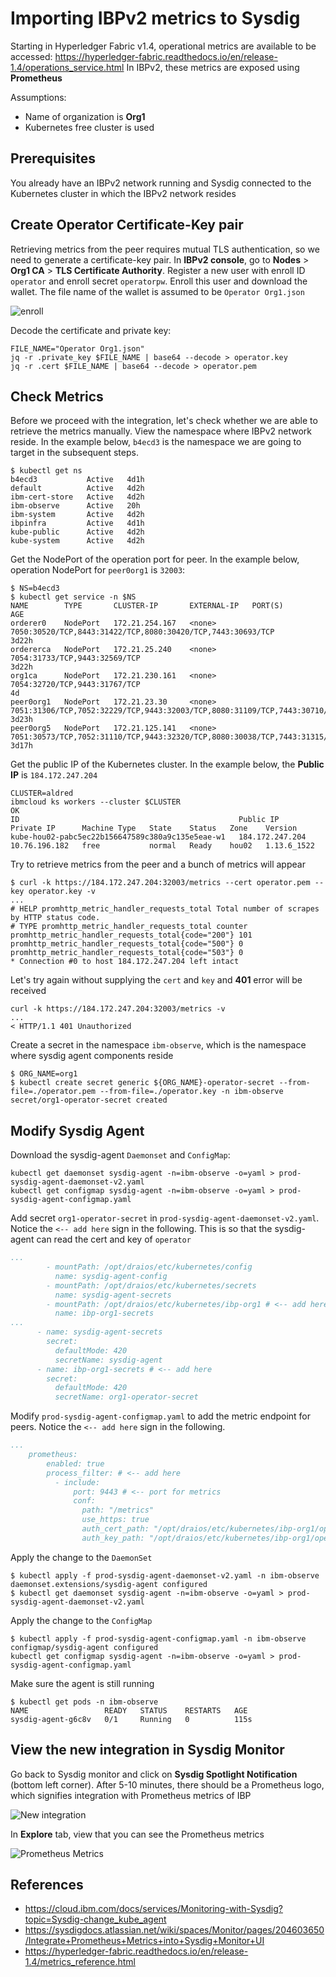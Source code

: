 # Importing IBPv2 metrics to Sysdig

Starting in Hyperledger Fabric v1.4, operational metrics are available to be accessed: <https://hyperledger-fabric.readthedocs.io/en/release-1.4/operations_service.html> In IBPv2, these metrics are exposed using **Prometheus**

Assumptions:

* Name of organization is **Org1**
* Kubernetes free cluster is used

## Prerequisites

You already have an IBPv2 network running and Sysdig connected to the Kubernetes cluster in which the IBPv2 network resides

## Create Operator Certificate-Key pair

Retrieving metrics from the peer requires mutual TLS authentication, so we need to generate a certificate-key pair. In **IBPv2 console**, go to **Nodes** > **Org1 CA** > **TLS Certificate Authority**. Register a new user with enroll ID `operator` and enroll secret `operatorpw`. Enroll this user and download the wallet. The file name of the wallet is assumed to be `Operator Org1.json`

![enroll](images/pic1.png)

Decode the certificate and private key:

```console
FILE_NAME="Operator Org1.json"
jq -r .private_key $FILE_NAME | base64 --decode > operator.key
jq -r .cert $FILE_NAME | base64 --decode > operator.pem
```

## Check Metrics

Before we proceed with the integration, let's check whether we are able to retrieve the metrics manually. View the namespace where IBPv2 network reside. In the example below, `b4ecd3` is the namespace we are going to target in the subsequent steps.

```console
$ kubectl get ns
b4ecd3           Active   4d1h
default          Active   4d2h
ibm-cert-store   Active   4d2h
ibm-observe      Active   20h
ibm-system       Active   4d2h
ibpinfra         Active   4d1h
kube-public      Active   4d2h
kube-system      Active   4d2h
```

Get the NodePort of the operation port for peer. In the example below, operation NodePort for `peer0org1` is `32003`:

```console
$ NS=b4ecd3
$ kubectl get service -n $NS
NAME        TYPE       CLUSTER-IP       EXTERNAL-IP   PORT(S)                                                                      AGE
orderer0    NodePort   172.21.254.167   <none>        7050:30520/TCP,8443:31422/TCP,8080:30420/TCP,7443:30693/TCP                  3d22h
ordererca   NodePort   172.21.25.240    <none>        7054:31733/TCP,9443:32569/TCP                                                3d22h
org1ca      NodePort   172.21.230.161   <none>        7054:32720/TCP,9443:31767/TCP                                                4d
peer0org1   NodePort   172.21.23.30     <none>        7051:31306/TCP,7052:32229/TCP,9443:32003/TCP,8080:31109/TCP,7443:30710/TCP   3d23h
peer0org5   NodePort   172.21.125.141   <none>        7051:30573/TCP,7052:31110/TCP,9443:32320/TCP,8080:30038/TCP,7443:31315/TCP   3d17h
```

Get the public IP of the Kubernetes cluster. In the example below, the **Public IP** is `184.172.247.204`

```console
CLUSTER=aldred
ibmcloud ks workers --cluster $CLUSTER
OK
ID                                                 Public IP         Private IP      Machine Type   State    Status   Zone    Version
kube-hou02-pabc5ec22b156647589c380a9c135e5eae-w1   184.172.247.204   10.76.196.182   free           normal   Ready    hou02   1.13.6_1522
```

Try to retrieve metrics from the peer and a bunch of metrics will appear

```console
$ curl -k https://184.172.247.204:32003/metrics --cert operator.pem --key operator.key -v
...
# HELP promhttp_metric_handler_requests_total Total number of scrapes by HTTP status code.
# TYPE promhttp_metric_handler_requests_total counter
promhttp_metric_handler_requests_total{code="200"} 101
promhttp_metric_handler_requests_total{code="500"} 0
promhttp_metric_handler_requests_total{code="503"} 0
* Connection #0 to host 184.172.247.204 left intact
```

Let's try again without supplying the `cert` and `key` and **401** error will be received

```console
curl -k https://184.172.247.204:32003/metrics -v
...
< HTTP/1.1 401 Unauthorized
```

Create a secret in the namespace `ibm-observe`, which is the namespace where sysdig agent components reside

```console
$ ORG_NAME=org1
$ kubectl create secret generic ${ORG_NAME}-operator-secret --from-file=./operator.pem --from-file=./operator.key -n ibm-observe
secret/org1-operator-secret created
```

## Modify Sysdig Agent

Download the sysdig-agent `Daemonset` and `ConfigMap`:

```console
kubectl get daemonset sysdig-agent -n=ibm-observe -o=yaml > prod-sysdig-agent-daemonset-v2.yaml
kubectl get configmap sysdig-agent -n=ibm-observe -o=yaml > prod-sysdig-agent-configmap.yaml
```

Add secret `org1-operator-secret` in `prod-sysdig-agent-daemonset-v2.yaml`. Notice the `<-- add here` sign in the following. This is so that the sysdig-agent can read the cert and key of `operator`

```yaml
...
        - mountPath: /opt/draios/etc/kubernetes/config
          name: sysdig-agent-config
        - mountPath: /opt/draios/etc/kubernetes/secrets
          name: sysdig-agent-secrets
        - mountPath: /opt/draios/etc/kubernetes/ibp-org1 # <-- add here
          name: ibp-org1-secrets
...
      - name: sysdig-agent-secrets
        secret:
          defaultMode: 420
          secretName: sysdig-agent
      - name: ibp-org1-secrets # <-- add here
        secret:
          defaultMode: 420
          secretName: org1-operator-secret
```

Modify `prod-sysdig-agent-configmap.yaml` to add the metric endpoint for peers.  Notice the `<-- add here` sign in the following.

```yaml
...
    prometheus:
        enabled: true
        process_filter: # <-- add here
          - include:
              port: 9443 # <-- port for metrics
              conf:
                path: "/metrics"
                use_https: true
                auth_cert_path: "/opt/draios/etc/kubernetes/ibp-org1/operator.pem"
                auth_key_path: "/opt/draios/etc/kubernetes/ibp-org1/operator.key"
```

Apply the change to the `DaemonSet`

```console
$ kubectl apply -f prod-sysdig-agent-daemonset-v2.yaml -n ibm-observe
daemonset.extensions/sysdig-agent configured
$ kubectl get daemonset sysdig-agent -n=ibm-observe -o=yaml > prod-sysdig-agent-daemonset-v2.yaml
```

Apply the change to the `ConfigMap`

```console
$ kubectl apply -f prod-sysdig-agent-configmap.yaml -n ibm-observe
configmap/sysdig-agent configured
kubectl get configmap sysdig-agent -n=ibm-observe -o=yaml > prod-sysdig-agent-configmap.yaml
```

Make sure the agent is still running

```console
$ kubectl get pods -n ibm-observe
NAME                 READY   STATUS    RESTARTS   AGE
sysdig-agent-g6c8v   0/1     Running   0          115s
```

## View the new integration in Sysdig Monitor

Go back to Sysdig monitor and click on **Sysdig Spotlight Notification** (bottom left corner). After 5-10 minutes, there should be a Prometheus logo, which signifies integration with Prometheus metrics of IBP

![New integration](images/pic2.png)

In **Explore** tab, view that you can see the Prometheus metrics

![Prometheus Metrics](images/pic3.png)

## References

* <https://cloud.ibm.com/docs/services/Monitoring-with-Sysdig?topic=Sysdig-change_kube_agent>
* <https://sysdigdocs.atlassian.net/wiki/spaces/Monitor/pages/204603650/Integrate+Prometheus+Metrics+into+Sysdig+Monitor+UI>
* <https://hyperledger-fabric.readthedocs.io/en/release-1.4/metrics_reference.html>